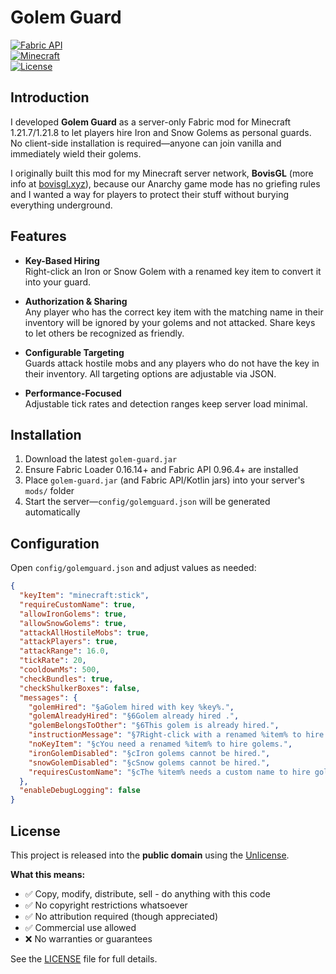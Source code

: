 # Golem Guard

[![Fabric API](https://img.shields.io/badge/modloader-Fabric-1976d2?style=flat-square&logo=fabricmc&logoColor=white)](https://fabricmc.net/)  
[![Minecraft](https://img.shields.io/badge/minecraft-1.21.7-brightgreen?style=flat-square)](https://minecraft.net/)  
[![License](https://img.shields.io/badge/license-Unlicense-blue?style=flat-square)](LICENSE)

## Introduction

I developed **Golem Guard** as a server-only Fabric mod for Minecraft 1.21.7/1.21.8 to let players hire Iron and Snow Golems as personal guards. No client-side installation is required—anyone can join vanilla and immediately wield their golems.

I originally built this mod for my Minecraft server network, **BovisGL** (more info at [bovisgl.xyz](https://bovisgl.xyz)), because our Anarchy game mode has no griefing rules and I wanted a way for players to protect their stuff without burying everything underground.

## Features

- **Key-Based Hiring**  
  Right-click an Iron or Snow Golem with a renamed key item to convert it into your guard.

- **Authorization & Sharing**  
  Any player who has the correct key item with the matching name in their inventory will be ignored by your golems and not attacked. Share keys to let others be recognized as friendly.

- **Configurable Targeting**  
  Guards attack hostile mobs and any players who do not have the key in their inventory. All targeting options are adjustable via JSON.

- **Performance-Focused**  
  Adjustable tick rates and detection ranges keep server load minimal.

## Installation

1. Download the latest `golem-guard.jar`
2. Ensure Fabric Loader 0.16.14+ and Fabric API 0.96.4+ are installed
3. Place `golem-guard.jar` (and Fabric API/Kotlin jars) into your server's `mods/` folder
4. Start the server—`config/golemguard.json` will be generated automatically

## Configuration

Open `config/golemguard.json` and adjust values as needed:

```json
{
  "keyItem": "minecraft:stick",
  "requireCustomName": true,
  "allowIronGolems": true,
  "allowSnowGolems": true,
  "attackAllHostileMobs": true,
  "attackPlayers": true,
  "attackRange": 16.0,
  "tickRate": 20,
  "cooldownMs": 500,
  "checkBundles": true,
  "checkShulkerBoxes": false,
  "messages": {
    "golemHired": "§aGolem hired with key %key%.",
    "golemAlreadyHired": "§6Golem already hired .",
    "golemBelongsToOther": "§6This golem is already hired.",
    "instructionMessage": "§7Right-click with a renamed %item% to hire this golem.",
    "noKeyItem": "§cYou need a renamed %item% to hire golems.",
    "ironGolemDisabled": "§cIron golems cannot be hired.",
    "snowGolemDisabled": "§cSnow golems cannot be hired.",
    "requiresCustomName": "§cThe %item% needs a custom name to hire golems."
  },
  "enableDebugLogging": false
}
```

## License

This project is released into the **public domain** using the [Unlicense](https://unlicense.org).

**What this means:**
- ✅ Copy, modify, distribute, sell - do anything with this code
- ✅ No copyright restrictions whatsoever  
- ✅ No attribution required (though appreciated)
- ✅ Commercial use allowed
- ❌ No warranties or guarantees

See the [LICENSE](LICENSE) file for full details. 